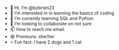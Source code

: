 - 👋 Hi, I’m @bobrien23
- 👀 I’m interested in in learning the basics of coding
- 🌱 I’m currently learning SQL and Python
- 💞️ I’m looking to collaborate on not sure
- 📫 How to reach me email
- 😄 Pronouns: she/her
- ⚡ Fun fact: I have 2 dogs and 1 cat

<!---
bobrien23/bobrien23 is a ✨ special ✨ repository because its `README.md` (this file) appears on your GitHub profile.
You can click the Preview link to take a look at your changes.
--->
